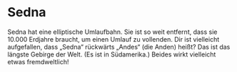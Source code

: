 # Sedna

Sedna hat eine elliptische Umlaufbahn. Sie ist so weit entfernt, dass sie 10.000
Erdjahre braucht, um einen Umlauf zu vollenden. Dir ist vielleicht aufgefallen,
dass „Sedna“ rückwärts „Andes“ (die Anden) heißt? Das ist das längste Gebirge
der Welt. (Es ist in Südamerika.) Beides wirkt vielleicht etwas fremdweltlich!
